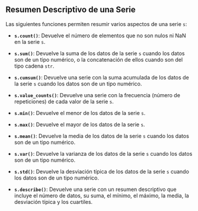 ## Resumen Descriptivo de una Serie

Las siguientes funciones permiten resumir varios aspectos de una serie `s`:

- **`s.count()`**: Devuelve el número de elementos que no son nulos ni NaN en la serie `s`.

- **`s.sum()`**: Devuelve la suma de los datos de la serie `s` cuando los datos son de un tipo numérico, o la concatenación de ellos cuando son del tipo cadena `str`.

- **`s.cumsum()`**: Devuelve una serie con la suma acumulada de los datos de la serie `s` cuando los datos son de un tipo numérico.

- **`s.value_counts()`**: Devuelve una serie con la frecuencia (número de repeticiones) de cada valor de la serie `s`.

- **`s.min()`**: Devuelve el menor de los datos de la serie `s`.

- **`s.max()`**: Devuelve el mayor de los datos de la serie `s`.

- **`s.mean()`**: Devuelve la media de los datos de la serie `s` cuando los datos son de un tipo numérico.

- **`s.var()`**: Devuelve la varianza de los datos de la serie `s` cuando los datos son de un tipo numérico.

- **`s.std()`**: Devuelve la desviación típica de los datos de la serie `s` cuando los datos son de un tipo numérico.

- **`s.describe()`**: Devuelve una serie con un resumen descriptivo que incluye el número de datos, su suma, el mínimo, el máximo, la media, la desviación típica y los cuartiles.
